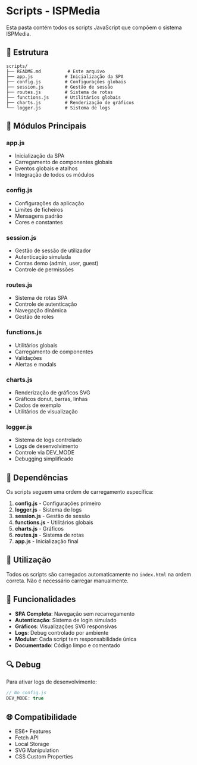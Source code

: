 # Scripts - ISPMedia

Esta pasta contém todos os scripts JavaScript que compõem o sistema ISPMedia.

## 📁 Estrutura

```
scripts/
├── README.md          # Este arquivo
├── app.js            # Inicialização da SPA
├── config.js         # Configurações globais
├── session.js        # Gestão de sessão
├── routes.js         # Sistema de rotas
├── functions.js      # Utilitários globais
├── charts.js         # Renderização de gráficos
└── logger.js         # Sistema de logs
```

## 🚀 Módulos Principais

### **app.js**
- Inicialização da SPA
- Carregamento de componentes globais
- Eventos globais e atalhos
- Integração de todos os módulos

### **config.js**
- Configurações da aplicação
- Limites de ficheiros
- Mensagens padrão
- Cores e constantes

### **session.js**
- Gestão de sessão de utilizador
- Autenticação simulada
- Contas demo (admin, user, guest)
- Controle de permissões

### **routes.js**
- Sistema de rotas SPA
- Controle de autenticação
- Navegação dinâmica
- Gestão de roles

### **functions.js**
- Utilitários globais
- Carregamento de componentes
- Validações
- Alertas e modals

### **charts.js**
- Renderização de gráficos SVG
- Gráficos donut, barras, linhas
- Dados de exemplo
- Utilitários de visualização

### **logger.js**
- Sistema de logs controlado
- Logs de desenvolvimento
- Controle via DEV_MODE
- Debugging simplificado

## 🔧 Dependências

Os scripts seguem uma ordem de carregamento específica:

1. **config.js** - Configurações primeiro
2. **logger.js** - Sistema de logs
3. **session.js** - Gestão de sessão
4. **functions.js** - Utilitários globais
5. **charts.js** - Gráficos
6. **routes.js** - Sistema de rotas
7. **app.js** - Inicialização final

## 📖 Utilização

Todos os scripts são carregados automaticamente no `index.html` na ordem correta. Não é necessário carregar manualmente.

## 🎯 Funcionalidades

- **SPA Completa**: Navegação sem recarregamento
- **Autenticação**: Sistema de login simulado
- **Gráficos**: Visualizações SVG responsivas
- **Logs**: Debug controlado por ambiente
- **Modular**: Cada script tem responsabilidade única
- **Documentado**: Código limpo e comentado

## 🔍 Debug

Para ativar logs de desenvolvimento:
```javascript
// No config.js
DEV_MODE: true
```

## 🌐 Compatibilidade

- ES6+ Features
- Fetch API
- Local Storage
- SVG Manipulation
- CSS Custom Properties
